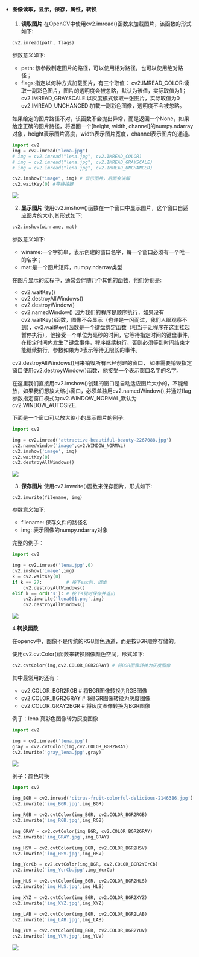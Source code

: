 - #### 图像读取，显示，保存，属性，转换

  1. **读取图片**
     在OpenCV中使用cv2.imread()函数来加载图片，该函数的形式如下:

  ```python
  cv2.imread(path, flags)
  ```

  参数意义如下:

  - path: 该参数制定图片的路径，可以使用相对路径，也可以使用绝对路径；
  - flags:指定以何种方式加载图片，有三个取值： 
    cv2.IMREAD_COLOR:读取一副彩色图片，图片的透明度会被忽略，默认为该值，实际取值为1；
    cv2.IMREAD_GRAYSCALE:以灰度模式读取一张图片，实际取值为0
    cv2.IMREAD_UNCHANGED:加载一副彩色图像，透明度不会被忽略。

  如果给定的图片路径不对，该函数不会抛出异常，而是返回一个None，如果给定正确的图片路径，将返回一个[height, width, channel]的numpy.ndarray对象，height表示图片高度，width表示图片宽度，channel表示图片的通道。

  ```python
  import cv2
  img = cv2.imread("lena.jpg")
  # img = cv2.imread("lena.jpg", cv2.IMREAD_COLOR)
  # img = cv2.imread("lena.jpg", cv2.IMREAD_GRAYSCALE)
  # img = cv2.imread("lena.jpg", cv2.IMREAD_UNCHANGED)
  
  cv2.imshow("image", img) # 显示图片，后面会讲解
  cv2.waitKey(0) #等待按键
  ```

  ![](https://cdn.jsdelivr.net/gh/yunxingluoyun/blog-img/lena.jpg)

  2. **显示图片**
     使用cv2.imshow()函数在一个窗口中显示图片，这个窗口自适应图片的大小,其形式如下:

  ```python
  cv2.imshow(winname, mat)
  ```

  参数意义如下:

  - winame:一个字符串，表示创建的窗口名字，每一个窗口必须有一个唯一的名字；
  - mat:是一个图片矩阵，numpy.ndarray类型

  在图片显示的过程中，通常会伴随几个其他的函数，他们分别是:

  - cv2.waitKey()
  - cv2.destroyAllWindows()
  - cv2.destroyWindow()
  - cv2.namedWindow()
    因为我们的程序是顺序执行，如果没有cv2.waitKey()函数，图像不会显示（也许是一闪而过，我们人眼观察不到），cv2.waitKey()函数是一个键盘绑定函数（相当于让程序在这里挂起暂停执行），他接受一个单位为毫秒的时间，它等待指定时间的键盘事件，在指定时间内发生了键盘事件，程序继续执行，否则必须等到时间结束才能继续执行，参数如果为0表示等待无限长的事件。

  cv2.destroyAllWindows()用来销毁所有已经创建的窗口， 如果需要销毁指定窗口使用cv2.destroyWindow()函数，他接受一个表示窗口名字的名字。

  在这里我们直接用cv2.imshow()创建的窗口是自动适应图片大小的，不能缩放，如果我们想放大缩小窗口，必须单独用cv2.namedWindow(),并通过flag参数指定窗口模式为cv2.WINDOW_NORMAL,默认为cv2.WINDOW_AUTOSIZE.

  下面是一个窗口可以放大缩小的显示图片的例子:

  ```python
  import cv2
  
  img = cv2.imread('attractive-beautiful-beauty-2267088.jpg')
  cv2.namedWindow('image',cv2.WINDOW_NORMAL)
  cv2.imshow('image', img)
  cv2.waitKey(0)
  cv2.destroyAllWindows()
  ```

  ![](https://cdn.jsdelivr.net/gh/yunxingluoyun/blog-img/缩放显示图像.jpg)

  3. **保存图片**
     使用cv2.imwrite()函数来保存图片，形式如下:

  ```
  cv2.imwrite(filename, img)
  ```

  参数意义如下:

  - filename: 保存文件的路径名
  - img: 表示图像的numpy.ndarray对象

  完整的例子：

  ```python
  import cv2
  
  img = cv2.imread('lena.jpg',0)
  cv2.imshow('image',img)
  k = cv2.waitKey(0)
  if k == 27:         # 按下esc时，退出
      cv2.destroyAllWindows()
  elif k == ord('s'): # 按下s键时保存并退出
      cv2.imwrite('lena001.png',img)
      cv2.destroyAllWindows()
  ```

  ![](https://cdn.jsdelivr.net/gh/yunxingluoyun/blog-img/lena001.png)

   4.**转换函数**

  在opencv中，图像不是传统的RGB颜色通道，而是按BGR顺序存储的。

  使用cv2.cvtColor()函数来转换图像颜色空间，形式如下:

  ```python
  cv2.cvtColor(img,cv2.COLOR_BGR2GRAY) # 将BGR图像转换为灰度图像
  ```

  其中最常用的还有：

  - cv2.COLOR_BGR2RGB # 将BGR图像转换为RGB图像
  - cv2.COLOR_BGR2GRAY # 将BGR图像转换为灰度图像
  - cv2.COLOR_GRAY2BGR # 将灰度图像转换为BGR图像

  例子：lena 真彩色图像转为灰度图像

  ```python
  import cv2
  
  img = cv2.imread('lena.jpg')
  gray = cv2.cvtColor(img,cv2.COLOR_BGR2GRAY)
  cv2.imwrite('gray_lena.jpg',gray)
  ```

  ![](https://cdn.jsdelivr.net/gh/yunxingluoyun/blog-img/lena001.png)

  例子：颜色转换 

  ```python
  import cv2
  
  img_BGR = cv2.imread('citrus-fruit-colorful-delicious-2146386.jpg') 
  cv2.imwrite('img_BGR.jpg',img_BGR)
  
  img_RGB = cv2.cvtColor(img_BGR, cv2.COLOR_BGR2RGB)
  cv2.imwrite('img_RGB.jpg',img_RGB)
  
  img_GRAY = cv2.cvtColor(img_BGR, cv2.COLOR_BGR2GRAY)
  cv2.imwrite('img_GRAY.jpg',img_GRAY)
  
  img_HSV = cv2.cvtColor(img_BGR, cv2.COLOR_BGR2HSV)
  cv2.imwrite('img_HSV.jpg',img_HSV)
  
  img_YcrCb = cv2.cvtColor(img_BGR, cv2.COLOR_BGR2YCrCb)
  cv2.imwrite('img_YcrCb.jpg',img_YcrCb)
  
  img_HLS = cv2.cvtColor(img_BGR, cv2.COLOR_BGR2HLS)
  cv2.imwrite('img_HLS.jpg',img_HLS)
  
  img_XYZ = cv2.cvtColor(img_BGR, cv2.COLOR_BGR2XYZ)
  cv2.imwrite('img_XYZ.jpg',img_XYZ)
  
  img_LAB = cv2.cvtColor(img_BGR, cv2.COLOR_BGR2LAB)
  cv2.imwrite('img_LAB.jpg',img_LAB)
  
  img_YUV = cv2.cvtColor(img_BGR, cv2.COLOR_BGR2YUV)
  cv2.imwrite('img_YUV.jpg',img_YUV)
  
  ```

  ![](https://cdn.jsdelivr.net/gh/yunxingluoyun/blog-img/绘图3.jpg.jpeg)